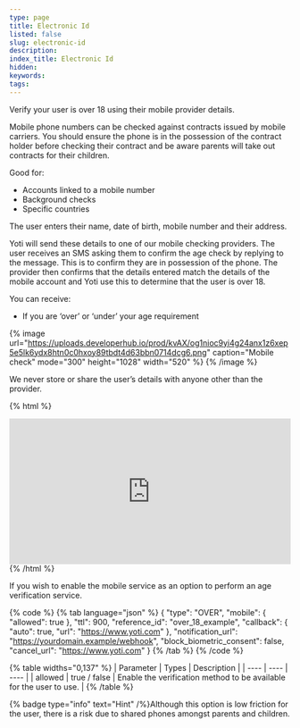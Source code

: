 ```yaml
---
type: page
title: Electronic Id
listed: false
slug: electronic-id
description: 
index_title: Electronic Id
hidden: 
keywords: 
tags: 
---
```


Verify your user is over 18 using their mobile provider details.

Mobile phone numbers can be checked against contracts issued by mobile carriers. You should ensure the phone is in the possession of the contract holder before checking their contract and be aware parents will take out contracts for their children.

Good for:

- Accounts linked to a mobile number
- Background checks
- Specific countries

The user enters their name, date of birth, mobile number and their address.

Yoti will send these details to one of our mobile checking providers. The user receives an SMS asking them to confirm the age check by replying to the message. This is to confirm they are in possession of the phone. The provider then confirms that the details entered match the details of the mobile account and Yoti use this to determine that the user is over 18.

You can receive:

- If you are ‘over’ or ‘under’ your age requirement

{% image url="https://uploads.developerhub.io/prod/kvAX/og1nioc9yi4g24anx1z6xep5e5lk6ydx8htn0c0hxoy89tbdt4d63bbn0714dcg6.png" caption="Mobile check" mode="300" height="1028" width="520" %}
{% /image %}

We never store or share the user’s details with anyone other than the provider. 

{% html %}
<div style="padding:51.76% 0 0 0;position:relative;"><iframe src="https://player.vimeo.com/video/696593793?h=54854fc577&amp;badge=0&amp;autopause=0&amp;player_id=0&amp;app_id=58479" frameborder="0" allow="autoplay; fullscreen; picture-in-picture" allowfullscreen style="position:absolute;top:0;left:0;width:100%;height:100%;" title="AVS - Mobile Age Check - SHORT"></iframe></div><script src="https://player.vimeo.com/api/player.js"></script>
{% /html %}

If you wish to enable the mobile service as an option to perform an age verification service.

{% code %}
{% tab language="json" %}
{
    "type": "OVER",
    "mobile": {
        "allowed": true
    },
    "ttl": 900,
    "reference_id": "over_18_example",
    "callback": {
       "auto": true,
       "url": "https://www.yoti.com"
    },
    "notification_url": "https://yourdomain.example/webhook",
    "block_biometric_consent": false,
    "cancel_url": "https://www.yoti.com"
}
{% /tab %}
{% /code %}

{% table widths="0,137" %}
| Parameter | Types | Description | 
| ---- | ---- | ---- | 
| allowed | true / false | Enable the verification method to be available for the user to use. | 
{% /table %}

{% badge type="info" text="Hint" /%}Although this option is low friction for the user, there is a risk due to shared phones amongst parents and children.